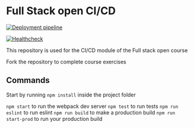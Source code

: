 # Full Stack open CI/CD
[![Deployment pipeline](https://github.com/thomsva/full-stack-open-pokedex/actions/workflows/pipeline.yml/badge.svg)](https://github.com/thomsva/full-stack-open-pokedex/actions/workflows/pipeline.yml)

[![Healthcheck](https://github.com/thomsva/full-stack-open-pokedex/actions/workflows/healthcheck.yml/badge.svg)](https://github.com/thomsva/full-stack-open-pokedex/actions/workflows/healthcheck.yml)

This repository is used for the CI/CD module of the Full stack open course

Fork the repository to complete course exercises

## Commands

Start by running `npm install` inside the project folder

`npm start` to run the webpack dev server
`npm test` to run tests
`npm run eslint` to run eslint
`npm run build` to make a production build
`npm run start-prod` to run your production build

